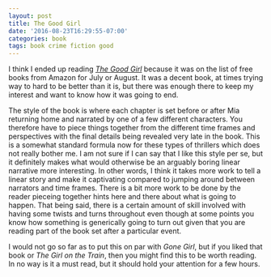 ```yaml
---
layout: post
title: The Good Girl
date: '2016-08-23T16:29:55-07:00'
categories: book
tags: book crime fiction good
---
```


I think I ended up reading [*The Good Girl*][good-amazon] because it was on the list of free books
from Amazon for July or August. It was a decent book, at times trying way to hard to be better than
it is, but there was enough there to keep my interest and want to know how it was going to end.

The style of the book is where each chapter is set before or after Mia returning home and narrated
by one of a few different characters. You therefore have to piece things together from the different
time frames and perspectives with the final details being revealed very late in the book. This is a
somewhat standard formula now for these types of thrillers which does not really bother me. I am not
sure if I can say that I like this style per se, but it definitely makes what would otherwise be an
arguably boring linear narrative more interesting. In other words, I think it takes more work to
tell a linear story and make it captivating compared to jumping around between narrators and time
frames. There is a bit more work to be done by the reader pieceing together hints here and there
about what is going to happen. That being said, there is a certain amount of skill involved with
having some twists and turns throughout even though at some points you know how something is
generically going to turn out given that you are reading part of the book set after a particular
event.

I would not go so far as to put this on par with *Gone Girl*, but if you liked that book or *The
Girl on the Train*, then you might find this to be worth reading. In no way is it a must read, but
it should hold your attention for a few hours.

[good-amazon]:    https://amzn.com/B00IB5BSBG

